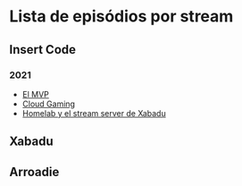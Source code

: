 # Lista de episódios por stream

## Insert Code

### 2021

+ [El MVP](insertcode/2021/02/11.md)
+ [Cloud Gaming](insertcode/2021/02/18.md)
+ [Homelab y el stream server de Xabadu](insertcode/2021/02/25.md)

## Xabadu

## Arroadie
